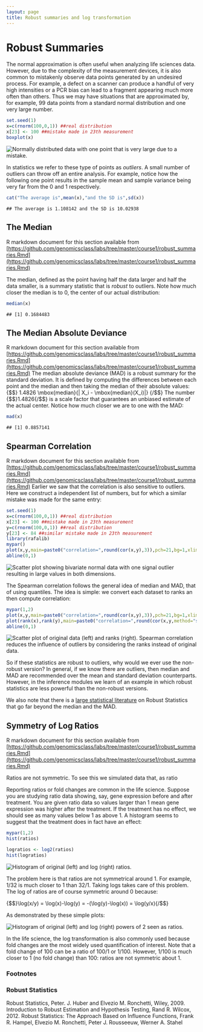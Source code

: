 ```yaml
---
layout: page
title: Robust summaries and log transformation
---
```




# Robust Summaries

The normal approximation is often useful when analyzing life sciences data. However, due to the complexity of the measurement devices, it is also common to mistakenly observe data points generated by an undesired process. For example, a defect on a scanner can produce a handful of very high intensities or a PCR bias can lead to a fragment appearing much more often than others. Thus we may have situations that are approximated by, for example, 99 data points from a standard normal distribution and one very large number.


```r
set.seed(1)
x=c(rnorm(100,0,1)) ##real distribution
x[23] <- 100 ##mistake made in 23th measurement
boxplot(x)
```

![Normally distributed data with one point that is very large due to a mistake.](images/R/robust_summaries-tmp-boxplot_showing_outlier-1.png) 

In statistics we refer to these type of points as _outliers_. A small number of outliers can throw off an entire analysis. For example, notice how the following one point results in the sample mean and sample variance being very far from the 0 and 1 respectively.


```r
cat("The average is",mean(x),"and the SD is",sd(x))
```

```
## The average is 1.108142 and the SD is 10.02938
```

## The Median

R markdown document for this section available from [https://github.com/genomicsclass/labs/tree/master/course1/robust_summaries.Rmd](https://github.com/genomicsclass/labs/tree/master/course1/robust_summaries.Rmd)

The median, defined as the point having half the data larger and half the data smaller, is a summary statistic that is _robust_ to outliers. Note how much closer the median is to 0, the center of our actual distribution:

```r
median(x)
```

```
## [1] 0.1684483
```

## The Median Absolute Deviance

R markdown document for this section available from [https://github.com/genomicsclass/labs/tree/master/course1/robust_summaries.Rmd](https://github.com/genomicsclass/labs/tree/master/course1/robust_summaries.Rmd)
The median absolute deviance (MAD) is a robust summary for the standard deviation. It is defined by computing the differences between each point and the median and then taking the median of their absolute values:
{$$}
 1.4826 \mbox{median}\{| X_i - \mbox{median}(X_i)|\}
{/$$}
The number {$$}1.4826{/$$} is a scale factor that guarantees an unbiased 
estimate of the actual center. Notice how much closer we are to one with the MAD:

```r
mad(x)
```

```
## [1] 0.8857141
```

## Spearman Correlation

R markdown document for this section available from [https://github.com/genomicsclass/labs/tree/master/course1/robust_summaries.Rmd](https://github.com/genomicsclass/labs/tree/master/course1/robust_summaries.Rmd)
Earlier we saw that the correlation is also sensitive to outliers. Here we construct a independent list of numbers, but for which a similar mistake was made for the same entry:


```r
set.seed(1)
x=c(rnorm(100,0,1)) ##real distribution
x[23] <- 100 ##mistake made in 23th measurement
y=c(rnorm(100,0,1)) ##real distribution
y[23] <- 84 ##similar mistake made in 23th measurement
library(rafalib)
mypar()
plot(x,y,main=paste0("correlation=",round(cor(x,y),3)),pch=21,bg=1,xlim=c(-3,100),ylim=c(-3,100))
abline(0,1)
```

![Scatter plot showing bivariate normal data with one signal outlier resulting in large values in both dimensions.](images/R/robust_summaries-tmp-scatter_plot_showing_outlier-1.png) 

The Spearman correlation follows the general idea of median and MAD, that of using quantiles.  The idea is simple: we convert each dataset to ranks an then compute correlation:


```r
mypar(1,2)
plot(x,y,main=paste0("correlation=",round(cor(x,y),3)),pch=21,bg=1,xlim=c(-3,100),ylim=c(-3,100))
plot(rank(x),rank(y),main=paste0("correlation=",round(cor(x,y,method="spearman"),3)),pch=21,bg=1,xlim=c(-3,100),ylim=c(-3,100))
abline(0,1)
```

![Scatter plot of original data (left) and ranks (right). Spearman correlation reduces the influence of outliers by considering the ranks instead of original data.](images/R/robust_summaries-tmp-spearman_corr_illustration-1.png) 


So if these statistics are robust to outliers, why would we ever use the non-robust version? In general, if we know there are outliers, then median and MAD are recommended over the mean and standard deviation counterparts. However, in the inference modules we learn of an example in which robust statistics are less powerful than the non-robust versions.

We also note that there is a [large statistical literature](#foot) on Robust Statistics that go far beyond the median and the MAD.

## Symmetry of Log Ratios

R markdown document for this section available from [https://github.com/genomicsclass/labs/tree/master/course1/robust_summaries.Rmd](https://github.com/genomicsclass/labs/tree/master/course1/robust_summaries.Rmd)

Ratios are not symmetric. To see this we simulated data that, as ratio



Reporting ratios or fold changes are common in the life science. Suppose you are studying ratio data showing, say, gene expression before and after treatment. You are given ratio data so values larger than 1 mean gene expression was higher after the treatment. If the treatment has no effect, we should see as many values below 1 as above 1. A histogram seems to suggest that the treatment does in fact have an effect:


```r
mypar(1,2)
hist(ratios)

logratios <- log2(ratios)
hist(logratios)
```

![Histogram of original (left) and log (right) ratios.](images/R/robust_summaries-tmp-why-log-ratios-1.png) 

The problem here is that ratios are not symmetrical around 1. For example, 1/32 is much closer to 1 than 32/1. Taking logs takes care of this problem. The log of ratios are of course symmetric around 0 because:

{$$}\log(x/y) = \log(x)-\log(y) = -(\log(y)-\log(x)) = \log(y/x){/$$}

As demonstrated by these simple plots:

![Histogram of original (left) and log (right) powers of 2 seen as ratios.](images/R/robust_summaries-tmp-why-log-ratios2-1.png) 


In the life science, the log transformation is also commonly used because fold changes are the most widely used quantification of interest. Note that a fold change of 100 can be a ratio of 100/1 or 1/100. However, 1/100 is much closer to 1 (no fold change) than 100: ratios are not symmetric about 1.

### Footnotes <a name="foot"></a>

### Robust Statistics

Robust Statistics, Peter. J. Huber and Elvezio M. Ronchetti, Wiley, 2009.
Introduction to Robust Estimation and Hypothesis Testing, Rand R. Wilcox, 2012.
Robust Statistics: The Approach Based on Influence Functions, Frank R. Hampel, Elvezio M. Ronchetti, Peter J. Rousseeuw, Werner A. Stahel

